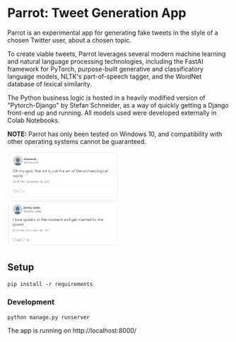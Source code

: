 # Parrot: Tweet Generation App

Parrot is an experimental app for generating fake tweets in the style of a chosen Twitter user, about a chosen topic.

To create viable tweets, Parrot leverages several modern machine learning and natural language processing technologies, including the FastAI framework for PyTorch, purpose-built generative and classificatory language models, NLTK's part-of-speech tagger, and the WordNet database of lexical similarity.

The Python business logic is hosted in a heavily modified version of "Pytorch-Django" by Stefan Schneider, as a way of quickly getting a Django front-end up and running. All models used were developed externally in Colab Notebooks.

<b>NOTE:</b> Parrot has only been tested on Windows 10, and compatibility with other operating systems cannot be guaranteed.

<img src="docs/elon_musk_fine_art.PNG" width="50%" />
<img src="docs/jimmy_wales_spiders.PNG" width="50%" />

## Setup

```
pip install -r requirements
```

### Development

```
python manage.py runserver
```
The app is running on http://localhost:8000/
